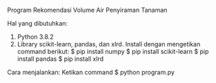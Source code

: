 Program Rekomendasi Volume Air Penyiraman Tanaman

Hal yang dibutuhkan:
1. Python 3.8.2
2. Library scikit-learn, pandas, dan xlrd. 
Install dengan mengetikan command berikut:
$ pip install numpy
$ pip install scikit-learn
$ pip install pandas
$ pip install xlrd

Cara menjalankan:
Ketikan command 
$ python program.py
